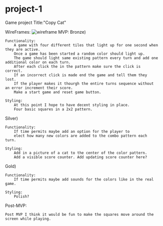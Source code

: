 # project-1
Game project
Title:"Copy Cat"

WireFrames:
![wireframe](https://i.imgur.com/OHueYbj.png)
MVP:
Bronze)

    Functionality:
        A game with four different tiles that light up for one second when they are active.
        Once a game has been started a random color should light up. 
        The game should light same existing pattern every turn and add one additional color on each turn. 
        After each click the in the pattern make sure the click is correct. 
        If an incorrect click is made end the game and tell them they lost. 
        If the player makes it thourgh the entire turns sequence without an error increment their score. 
        Make a start game and reset game button.

    Styling:
        At this point I hope to have decent styling in place.
        Four basic squares in a 2x2 pattern.
Silver)

    Functionality:
        If time permits maybe add an option for the player to 
        elect how many new colors are added to the combo pattern each turn.

    Styling:
        Add in a picture of a cat to the center of the color pattern.
        Add a visible score counter. Add updating score counter here?

Gold)

    Functionality:
        If time permits maybe add sounds for the colors like in the real game.

    Styling:
        Polish?

Post-MVP:

    Post MVP I think it would be fun to make the squares move around the screen while playing.
